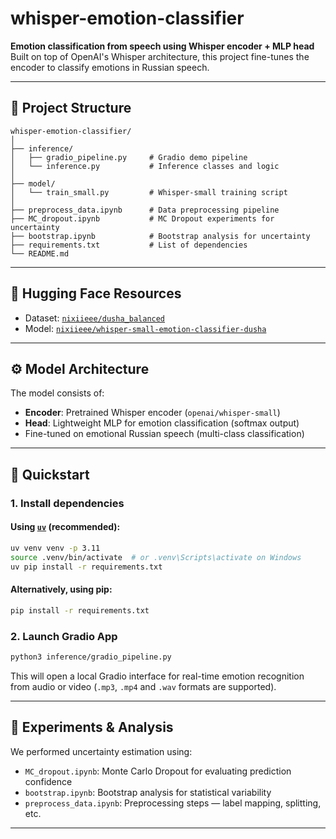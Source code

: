 # whisper-emotion-classifier

**Emotion classification from speech using Whisper encoder + MLP head**  
Built on top of OpenAI's Whisper architecture, this project fine-tunes the encoder to classify emotions in Russian speech.

---

## 📁 Project Structure

```
whisper-emotion-classifier/
│
├── inference/
│   ├── gradio_pipeline.py     # Gradio demo pipeline
│   └── inference.py           # Inference classes and logic
│
├── model/
│   └── train_small.py         # Whisper-small training script
│
├── preprocess_data.ipynb      # Data preprocessing pipeline
├── MC_dropout.ipynb           # MC Dropout experiments for uncertainty
├── bootstrap.ipynb            # Bootstrap analysis for uncertainty
├── requirements.txt           # List of dependencies
└── README.md
```

---

## 🤗 Hugging Face Resources

- Dataset: [`nixiieee/dusha_balanced`](https://huggingface.co/datasets/nixiieee/dusha_balanced)  
- Model: [`nixiieee/whisper-small-emotion-classifier-dusha`](https://huggingface.co/nixiieee/whisper-small-emotion-classifier-dusha)

---

## ⚙️ Model Architecture

The model consists of:

- **Encoder**: Pretrained Whisper encoder (`openai/whisper-small`)
- **Head**: Lightweight MLP for emotion classification (softmax output)
- Fine-tuned on emotional Russian speech (multi-class classification)

---

## 🚀 Quickstart

### 1. Install dependencies

#### Using [`uv`](https://github.com/astral-sh/uv) (recommended):

```bash
uv venv venv -p 3.11
source .venv/bin/activate  # or .venv\Scripts\activate on Windows
uv pip install -r requirements.txt
```

#### Alternatively, using pip:

```bash
pip install -r requirements.txt
```

### 2. Launch Gradio App

```bash
python3 inference/gradio_pipeline.py
```

This will open a local Gradio interface for real-time emotion recognition from audio or video (`.mp3`, `.mp4` and `.wav` formats are supported).

---

## 🧪 Experiments & Analysis

We performed uncertainty estimation using:

- `MC_dropout.ipynb`: Monte Carlo Dropout for evaluating prediction confidence
- `bootstrap.ipynb`: Bootstrap analysis for statistical variability
- `preprocess_data.ipynb`: Preprocessing steps — label mapping, splitting, etc.

---
